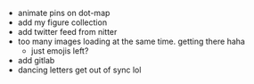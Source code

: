 -   animate pins on dot-map
-   add my figure collection
-   add twitter feed from nitter
-   too many images loading at the same time. getting there haha
    -   just emojis left?
-   add gitlab
-   dancing letters get out of sync lol
